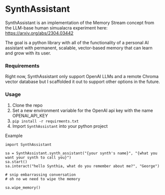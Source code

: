# SynthAssistant

SynthAssistant is an implementation of the Memory Stream concept from the LLM-base human simualacra experiment here: https://arxiv.org/abs/2304.03442

The goal is a python library with all of the functionality of a personal AI assistant with permanent, scalable, vector-based memory that can learn and grow with its user. 

### Requirements
Right now, SynthAssistant only support OpenAI LLMs and a remote Chroma vector database but I scaffolded it out to support other options in the future.

### Usage
1. Clone the repo
2. Set a new environment variable for the OpenAI api key with the name OPENAI_API_KEY
3. `pip install -r requirments.txt`
4. Import `SynthAssistant` into your python project

Example
```
import SynthAssistant

sa = SynthAssistant.synth_assistant("{your synth's name}", "{what you want your synth to call you}")
sa.start()
sa.interact("hello Synthia, what do you remember about me?", "George")

# snip embarrassing conversation
# oh no we need to wipe the memory

sa.wipe_memory()
```
